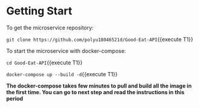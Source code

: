 # Getting Start

To get the microservice repository:

`git clone https://github.com/polyu18046521d/Good-Eat-API`{{execute T1}}

To start the microservice with docker-compose:

`cd Good-Eat-API`{{execute T1}}

`docker-compose up --build -d`{{execute T1}}

**The docker-compose takes few minutes to pull and build all the image in the first time. You can go to next step and read the instructions in this period**